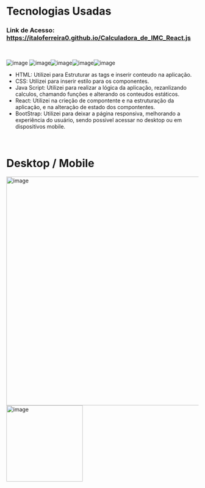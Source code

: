 <h1>Tecnologias Usadas</h1>
<h3>Link de Acesso:<a href="https://italoferreira0.github.io/Calculadora_de_IMC_React.js/"> https://italoferreira0.github.io/Calculadora_de_IMC_React.js</a></h3><br/>


![image](https://github.com/italoferreira0/Calculadora_de_IMC_React.js/assets/84740878/45b24e4d-4fe9-42d8-bbd6-40cc32afb80e) ![image](https://github.com/italoferreira0/Calculadora_de_IMC_React.js/assets/84740878/50a76f69-49c8-493c-b9b3-f00901d19dca)![image](https://github.com/italoferreira0/Calculadora_de_IMC_React.js/assets/84740878/67e5ed36-cbe5-49ec-932a-6af5773ab333)![image](https://github.com/italoferreira0/Calculadora_de_IMC_React.js/assets/84740878/4369f61f-f3cb-4009-a9ce-02c5f7dc08fd)![image](https://github.com/italoferreira0/Calculadora_de_IMC_React.js/assets/84740878/0f0f7ecb-5fce-44fd-bb30-d9fdc4c835d3)


<ul>
  <li>HTML: Utilizei para Estruturar as tags e inserir conteudo na aplicação.</li>
  <li>CSS: Utilizei para inserir estilo para os componentes.</li>
  <li>Java Script: Utilizei para realizar a lógica da aplicação, rezanlizando calculos, chamando funções e alterando os conteudos estáticos.</li>
  <li>React: Utilizei na crieção de compontente e na estruturação da aplicação, e na alteração de estado dos compontentes.</li>
  <li>BootStrap: Utilizei para deixar a página responsiva, melhorando a experiência do usuário, sendo possivel acessar no desktop ou em dispositivos mobile.</li> 
</ul><br/>

<h1>Desktop / Mobile</h1>
<img width="600" alt="image" src="https://github.com/italoferreira0/Calculadora_de_IMC_React.js/assets/84740878/c82ce96a-b324-47f2-8dbc-6991f3952b83">
<img width="200" alt="image" src="https://github.com/italoferreira0/Calculadora_de_IMC_React.js/assets/84740878/d6d85cb5-8d7a-4ee2-a9ce-1f6dc96b3211">







